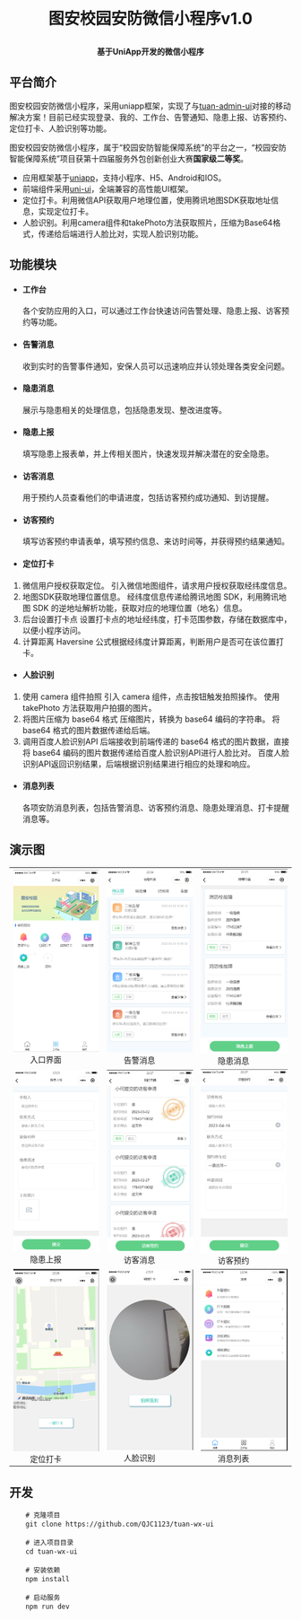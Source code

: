 
<h1 align="center" style="margin: 30px 0 30px; font-weight: bold;">图安校园安防微信小程序v1.0</h1>
<h4 align="center">基于UniApp开发的微信小程序</h4>


## 平台简介

图安校园安防微信小程序，采用uniapp框架，实现了与[tuan-admin-ui](https://github.com/QJC1123/tuan-admin-ui)对接的移动解决方案！目前已经实现登录、我的、工作台、告警通知、隐患上报、访客预约、定位打卡、人脸识别等功能。

图安校园安防微信小程序，属于“校园安防智能保障系统”的平台之一，“校园安防智能保障系统”项目获第十四届服务外包创新创业大赛**国家级二等奖**。


* 应用框架基于[uniapp](https://uniapp.dcloud.net.cn/)，支持小程序、H5、Android和IOS。
* 前端组件采用[uni-ui](https://github.com/dcloudio/uni-ui)，全端兼容的高性能UI框架。
* 定位打卡。利用微信API获取用户地理位置，使用腾讯地图SDK获取地址信息，实现定位打卡。
* 人脸识别。利用camera组件和takePhoto方法获取照片，压缩为Base64格式，传递给后端进行人脸比对，实现人脸识别功能。



## 功能模块

* #### 工作台 #### 
    各个安防应用的入口，可以通过工作台快速访问告警处理、隐患上报、访客预约等功能。

* #### 告警消息 #### 
   收到实时的告警事件通知，安保人员可以迅速响应并认领处理各类安全问题。

* #### 隐患消息 #### 
    展示与隐患相关的处理信息，包括隐患发现、整改进度等。

* #### 隐患上报 #### 
    填写隐患上报表单，并上传相关图片，快速发现并解决潜在的安全隐患。

* #### 访客消息 #### 
    用于预约人员查看他们的申请进度，包括访客预约成功通知、到访提醒。

* #### 访客预约 #### 
    填写访客预约申请表单，填写预约信息、来访时间等，并获得预约结果通知。

* #### 定位打卡 #### 

1. 微信用户授权获取定位。
引入微信地图组件，请求用户授权获取经纬度信息。
2. 地图SDK获取地理位置信息。
经纬度信息传递给腾讯地图 SDK，利用腾讯地图 SDK 的逆地址解析功能，获取对应的地理位置（地名）信息。
3. 后台设置打卡点
设置打卡点的地址经纬度，打卡范围参数，存储在数据库中，以便小程序访问。
4. 计算距离
Haversine 公式根据经纬度计算距离，判断用户是否可在该位置打卡。


* #### 人脸识别 #### 
1. 使用 camera 组件拍照
引入 camera 组件，点击按钮触发拍照操作。
使用 takePhoto 方法获取用户拍摄的图片。
2. 将图片压缩为 base64 格式
压缩图片，转换为 base64 编码的字符串。
将 base64 格式的图片数据传递给后端。
3. 调用百度人脸识别API
后端接收到前端传递的 base64 格式的图片数据，直接将 base64 编码的图片数据传递给百度人脸识别API进行人脸比对。
百度人脸识别API返回识别结果，后端根据识别结果进行相应的处理和响应。


* #### 消息列表 #### 
    各项安防消息列表，包括告警消息、访客预约消息、隐患处理消息、打卡提醒消息等。



## 演示图

<table>
    <tr>
        <td>
            <img src="img/1.png"/>
            <div class="caption">&nbsp;&nbsp;&nbsp;&nbsp;&nbsp;&nbsp;&nbsp;&nbsp;入口界面</div>
        </td>
        <td>
            <img src="img/2.png"/>
            <div class="caption">&nbsp;&nbsp;&nbsp;&nbsp;&nbsp;&nbsp;&nbsp;&nbsp;告警消息</div>
        </td>
        <td>
            <img src="img/3.png"/>
            <div class="caption">&nbsp;&nbsp;&nbsp;&nbsp;&nbsp;&nbsp;&nbsp;&nbsp;隐患消息</div>
        </td>
    </tr>
    <tr>
        <td>
            <img src="img/4.png"/>
            <div class="caption">&nbsp;&nbsp;&nbsp;&nbsp;&nbsp;&nbsp;&nbsp;&nbsp;隐患上报</div>
        </td>
        <td>
            <img src="img/5.png"/>
            <div class="caption">&nbsp;&nbsp;&nbsp;&nbsp;&nbsp;&nbsp;&nbsp;&nbsp;访客消息</div>
        </td>
        <td>
            <img src="img/6.png"/>
            <div class="caption">&nbsp;&nbsp;&nbsp;&nbsp;&nbsp;&nbsp;&nbsp;&nbsp;访客预约</div>
        </td>
    </tr>
    <tr>
        <td>
            <img src="img/7.png"/>
            <div class="caption">&nbsp;&nbsp;&nbsp;&nbsp;&nbsp;&nbsp;&nbsp;&nbsp;定位打卡</div>
        </td>
        <td>
            <img src="img/8.png"/>
            <div class="caption">&nbsp;&nbsp;&nbsp;&nbsp;&nbsp;&nbsp;&nbsp;&nbsp;人脸识别</div>
        </td>
        <td>
            <img src="img/9.png"/>
            <div class="caption">&nbsp;&nbsp;&nbsp;&nbsp;&nbsp;&nbsp;&nbsp;&nbsp;消息列表</div>
        </td>
    </tr>
</table>


## 开发
        # 克隆项目
        git clone https://github.com/QJC1123/tuan-wx-ui

        # 进入项目目录
        cd tuan-wx-ui

        # 安装依赖
        npm install

        # 启动服务
        npm run dev






